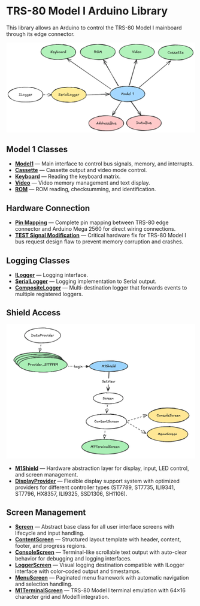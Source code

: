 # TRS-80 Model I Arduino Library

This library allows an Arduino to control the TRS-80 Model I mainboard through its edge connector.

![Overview](../Images/Overview.png)

## Model 1 Classes

- [**Model1**](Model1.md) — Main interface to control bus signals, memory, and interrupts.
- [**Cassette**](Cassette.md) — Cassette output and video mode control.
- [**Keyboard**](Keyboard.md) — Reading the keyboard matrix.
- [**Video**](Video.md) — Video memory management and text display.
- [**ROM**](ROM.md) — ROM reading, checksumming, and identification.

## Hardware Connection

- [**Pin Mapping**](PinMapping.md) — Complete pin mapping between TRS-80 edge connector and Arduino Mega 2560 for direct wiring connections.
- [**TEST Signal Modification**](TESTMod.md) — Critical hardware fix for TRS-80 Model I bus request design flaw to prevent memory corruption and crashes.

## Logging Classes

- [**ILogger**](ILogger.md) — Logging interface.
- [**SerialLogger**](SerialLogger.md) — Logging implementation to Serial output.
- [**CompositeLogger**](CompositeLogger.md) — Multi-destination logger that forwards events to multiple registered loggers.

## Shield Access

![M1Shield](../Images/M1Shield.png)

- [**M1Shield**](M1Shield.md) — Hardware abstraction layer for display, input, LED control, and screen management.
- [**DisplayProvider**](DisplayProvider.md) — Flexible display support system with optimized providers for different controller types (ST7789, ST7735, ILI9341, ST7796, HX8357, ILI9325, SSD1306, SH1106).

## Screen Management

- [**Screen**](Screen.md) — Abstract base class for all user interface screens with lifecycle and input handling.
- [**ContentScreen**](ContentScreen.md) — Structured layout template with header, content, footer, and progress regions.
- [**ConsoleScreen**](ConsoleScreen.md) — Terminal-like scrollable text output with auto-clear behavior for debugging and logging interfaces.
- [**LoggerScreen**](LoggerScreen.md) — Visual logging destination compatible with ILogger interface with color-coded output and timestamps.
- [**MenuScreen**](MenuScreen.md) — Paginated menu framework with automatic navigation and selection handling.
- [**M1TerminalScreen**](M1TerminalScreen.md) — TRS-80 Model I terminal emulation with 64×16 character grid and Model1 integration.
